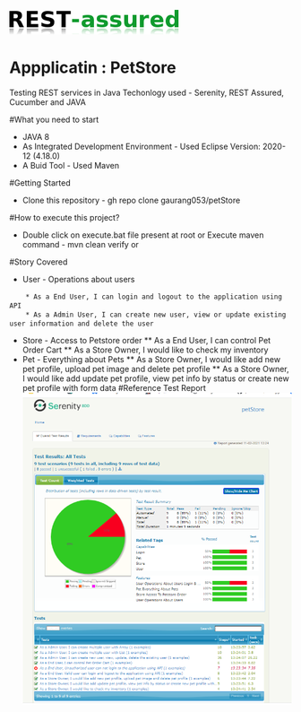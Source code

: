 ![REST Assured](rest-assured-logo-green.png)
# Appplicatin : PetStore
Testing REST services in Java
Techonlogy used - Serenity, REST Assured, Cucumber and JAVA

#What you need to start
* JAVA 8
* As Integrated Development Environment - Used Eclipse Version: 2020-12 (4.18.0)
* A Buid Tool - Used Maven

#Getting Started
* Clone this repository - gh repo clone gaurang053/petStore

#How to execute this project?
* Double click on execute.bat file present at root or Execute maven command - mvn clean verify or 

#Story Covered
* User - Operations about users 
```
	* As a End User, I can login and logout to the application using API  
	* As a Admin User, I can create new user, view or update existing user information and delete the user  
```
* Store - Access to Petstore order 
	** As a End User, I can control Pet Order Cart
	** As a Store Owner, I would like to check my inventory
* Pet - Everything about Pets 
	** As a Store Owner, I would like add new pet profile, upload pet image and delete pet profile
	** As a Store Owner, I would like add update pet profile, view pet info by status or create new pet profile with form data
#Reference Test Report
![Test Report](TestReport.png)



